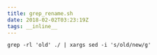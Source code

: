```yaml
---
title: grep_rename.sh
date: 2018-02-02T03:23:19Z
tags: __inline__
---
```


```
grep -rl 'old' ./ | xargs sed -i 's/old/new/g'
```

